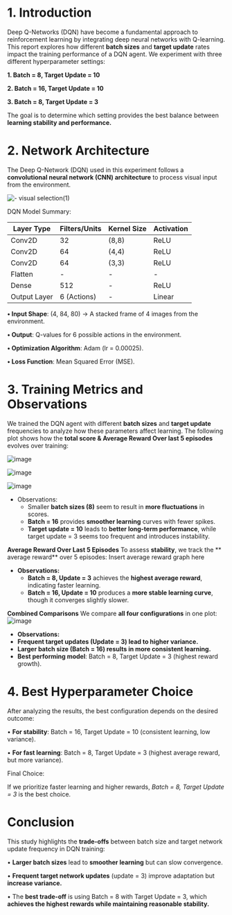 # 1. Introduction

Deep Q-Networks (DQN) have become a fundamental approach to reinforcement learning
by integrating deep neural networks with Q-learning. This report explores how different
**batch sizes** and **target update** rates impact the training performance of a DQN agent.
We experiment with three different hyperparameter settings:

**1. Batch = 8, Target Update = 10**

**2. Batch = 16, Target Update = 10**

**3. Batch = 8, Target Update = 3**

The goal is to determine which setting provides the best balance between **learning
stability and performance.**

# 2. Network Architecture
The Deep Q-Network (DQN) used in this experiment follows a **convolutional neural
network (CNN) architecture** to process visual input from the environment.

![- visual selection(1)](https://github.com/user-attachments/assets/cb486eb0-9819-4820-a931-4dd15766fdce)

DQN Model Summary:

| Layer Type  | Filters/Units | Kernel Size | Activation |
|------------|--------------|-------------|------------|
| Conv2D     | 32           | (8,8)       | ReLU       |
| Conv2D     | 64           | (4,4)       | ReLU       |
| Conv2D     | 64           | (3,3)       | ReLU       |
| Flatten    | -            | -           | -          |
| Dense      | 512          | -           | ReLU       |
| Output Layer | 6 (Actions)  | -           | Linear     |

**• Input Shape**: (4, 84, 80) → A stacked frame of 4 images from the environment.

**• Output**: Q-values for 6 possible actions in the environment.

**• Optimization Algorithm**: Adam (lr = 0.00025).

**• Loss Function**: Mean Squared Error (MSE).

# 3. Training Metrics and Observations

We trained the DQN agent with different **batch sizes** and **target update** frequencies to
analyze how these parameters affect learning.
The following plot shows how the **total score & Average Reward Over last 5 episodes**
evolves over training:

![image](https://github.com/user-attachments/assets/a46ee66e-4826-44e9-b5dc-c97743b48b89)

![image](https://github.com/user-attachments/assets/72231b8b-240c-4595-bf77-98567b2e8005)

![image](https://github.com/user-attachments/assets/8452ca33-15b0-4f6a-b8c2-0d9ae5213547)

- Observations:
  - Smaller **batch sizes (8)** seem to result in **more fluctuations** in scores.
  - **Batch = 16** provides **smoother learning** curves with fewer spikes.
  - **Target update = 10** leads to **better long-term performance**, while target update = 3 seems too frequent and introduces instability.
 
**Average Reward Over Last 5 Episodes**
To assess **stability**, we track the ** average reward** over 5 episodes:
Insert average reward graph here
- **Observations:**
  - **Batch = 8, Update = 3** achieves the **highest average reward**, indicating faster learning.
  - **Batch = 16, Update = 10** produces a **more stable learning curve**, though it converges slightly slower.

 
**Combined Comparisons**
We compare **all four configurations** in one plot:
![image](https://github.com/user-attachments/assets/5ac9703c-383e-4723-be8d-19f5fb3ada3a)

-	**Observations:**
  -	**Frequent target updates (Update = 3) lead to higher variance.**
  -	**Larger batch size (Batch = 16) results in more consistent learning.**
  -	**Best performing model**: Batch = 8, Target Update = 3 (highest reward growth).

# 4. Best Hyperparameter Choice

After analyzing the results, the best configuration depends on the desired outcome:

•	**For stability**: Batch = 16, Target Update = 10 (consistent learning, low variance).

•	**For fast learning**: Batch = 8, Target Update = 3 (highest average reward, but more variance).

Final Choice:

If we prioritize faster learning and higher rewards, *Batch = 8, Target Update = 3* is the best choice.

# Conclusion

This study highlights the **trade-offs** between batch size and target network update
frequency in DQN training:

• **Larger batch sizes** lead to **smoother learning** but can slow convergence.

• **Frequent target network updates** (update = 3) improve adaptation but **increase
variance.**

• The **best trade-off** is using Batch = 8 with Target Update = 3, which **achieves the
highest rewards while maintaining reasonable stability.**





